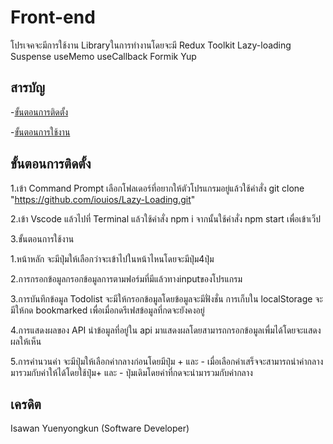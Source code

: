 # Front-end

 โปรเจคจะมีการใช้งาน Libraryในการทำงานโดยจะมี Redux Toolkit  Lazy-loading  Suspense 
useMemo useCallback Formik Yup
## สารบัญ

-[ขั้นตอนการติดตั้ง](#%E0%B8%82%E0%B8%B1%E0%B9%89%E0%B8%99%E0%B8%95%E0%B8%AD%E0%B8%99%E0%B8%81%E0%B8%B2%E0%B8%A3%E0%B8%95%E0%B8%B4%E0%B8%94%E0%B8%95%E0%B8%B1%E0%B9%89%E0%B8%87)

-[ขั้นตอนการใช้งาน](#%E0%B8%82%E0%B8%B1%E0%B9%89%E0%B8%99%E0%B8%95%E0%B8%AD%E0%B8%99%E0%B8%81%E0%B8%B2%E0%B8%A3%E0%B9%83%E0%B8%8A%E0%B9%89%E0%B8%87%E0%B8%B2%E0%B8%99)
## ขั้นตอนการติดตั้ง

1.เข้า Command Prompt เลือกโฟลเดอร์ที่อยากให้ตัวโปรแกรมอยู่แล้วใช้คำสั่ง
git clone "https://github.com/iouios/Lazy-Loading.git"

2.เข้า Vscode แล้วไปที่ Terminal แล้วใช้คำสั่ง npm i จากนั้นใช้คำสั่ง npm start เพื่อเข้าเว็ป

3.ขั้นตอนการใช้งาน

1.หน้าหลัก จะมีปุ่มให้เลือกว่าจะเข้าไปในหน้าไหนโดยจะมีปุ่ม4ปุ่ม

 2.การกรอกข้อมูลกรอกข้อมูลการตามฟอร์มที่มีแล้วทางinputของโปรแกรม
 
 3.การบันทึกข้อมูล Todolist จะมีให้กรอกข้อมูลโดยข้อมูลจะมีฟั่งชั่น การเก็บใน localStorage จะมีให้กด bookmarked เพื่อเมื่อกดรีเฟสข้อมูลที่กดจะยังคงอยู่
  
 4.การแสดงผลของ API นำข้อมูลที่อยู่ใน api มาแสดงผลโดยสามารถกรอกข้อมูลเพื่มได้โดยจะแสดงผลให้เห็น
 
 5.การคำนวนค่า จะมีปุ่มให้เลือกค่ากลางก่อนโดยมีปุ๋ม + และ - เมื่อเลือกค่าเสร็จจะสามารถนำค่ากลางมารวมกับค่าให้ได้โดยใช้ปุ๋ม+ และ - ปุ่มเดิมโดยค่าที่กดจะนำมารวมกับค่ากลาง

## เครดิต
Isawan Yuenyongkun (Software Developer)
